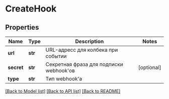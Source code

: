 # CreateHook

## Properties
Name | Type | Description | Notes
------------ | ------------- | ------------- | -------------
**url** | **str** | URL-адресс для колбека при событии | 
**secret** | **str** | Секретная фраза для подписки webhook&#x27;ов | [optional] 
**type** | **str** | Тип webhook&#x27;а | 

[[Back to Model list]](../README.md#documentation-for-models) [[Back to API list]](../README.md#documentation-for-api-endpoints) [[Back to README]](../README.md)

